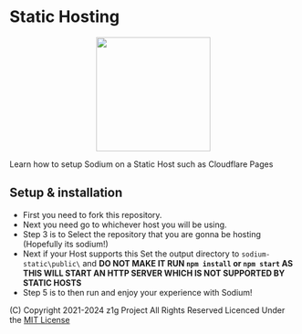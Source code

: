 # Static Hosting

<p align="center">
  <img src="./sodium-static/public/sodium.png" height="200">
</p>

Learn how to setup Sodium on a Static Host such as Cloudflare Pages

## Setup & installation

- First you need to fork this repository.
- Next you need go to whichever host you will be using.
- Step 3 is to Select the repository that you are gonna be hosting (Hopefully its sodium!)
- Next if your Host supports this Set the output directory to `sodium-static\public\` and **DO NOT MAKE IT RUN `npm install` or `npm start` AS THIS WILL START AN HTTP SERVER WHICH IS NOT SUPPORTED BY STATIC HOSTS**
- Step 5 is to then run and enjoy your experience with Sodium!

(C) Copyright 2021-2024 z1g Project All Rights Reserved
Licenced Under the [MIT License](https://github.com/z1g-project/z1g-Project-Hub/blob/master/LICENSE.txt)
